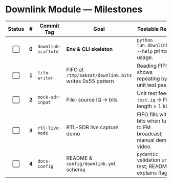 # Downlink Module — Milestones

| Status |   #   | Commit Tag          | Goal                                                    | Testable Result                                                     |
| :----: | :---: | ------------------- | ------------------------------------------------------- | ------------------------------------------------------------------- |
|   ⬜️   | **0** | `downlink-scaffold` | **Env & CLI skeleton**                                  | `python run_downlink.py --help` prints usage.                       |
|   ⬜️   | **1** | `fifo-writer`       | FIFO at `/tmp/saksat/downlink.bits` writes 0x55 pattern | Reading FIFO shows repeating bytes; unit test passes.               |
|   ⬜️   | **2** | `mock-sdr-input`    | File-source IQ → bits                                   | Unit test feeds `test.iq` → FIFO length > 1 kbit.                   |
|   ⬜️   | **3** | `rtl-live-mode`     | RTL-SDR live capture demo                               | FIFO fills with bits when tuned to FM broadcast; manual demo video. |
|   ⬜️   | **4** | `docs-config`       | README & `config/downlink.yml` schema                   | `pydantic` validation unit test; README explains flags.             |
